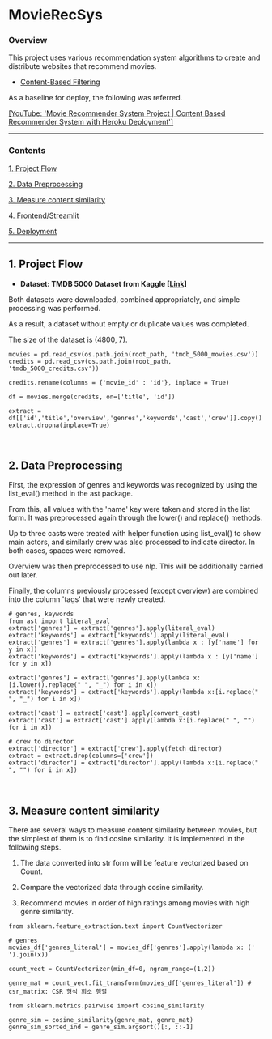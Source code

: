 # MovieRecSys

### Overview
This project uses various recommendation system algorithms to create and distribute websites that recommend movies.

- <a href = "https://github.com/KevinTheRainmaker/Recommendation_Algorithms/blob/main/1.%20Content-Based%20Filtering%20Practice%20-%20TMDB%205000%20Movie%20Dataset.ipynb">Content-Based Filtering</a>


As a baseline for deploy, the following was referred.

<a href="https://youtu.be/1xtrIEwY_zY">[YouTube: 'Movie Recommender System Project | Content Based Recommender System with Heroku Deployment']</a>

---
### Contents

<a href ="">1. Project Flow</a>

<a href ="">2. Data Preprocessing</a>

<a href ="">3. Measure content similarity</a>

<a href ="">4. Frontend/Streamlit</a>

<a href ="">5. Deployment</a>

---

## 1. Project Flow

- **Dataset: TMDB 5000 Dataset from Kaggle
<a href ="https://www.kaggle.com/tmdb/tmdb-movie-metadata">[Link]</a>**

Both datasets were downloaded, combined appropriately, and simple processing was performed. 

As a result, a dataset without empty or duplicate values was completed.
    
The size of the dataset is (4800, 7).


```
movies = pd.read_csv(os.path.join(root_path, 'tmdb_5000_movies.csv'))
credits = pd.read_csv(os.path.join(root_path, 'tmdb_5000_credits.csv'))

credits.rename(columns = {'movie_id' : 'id'}, inplace = True)

df = movies.merge(credits, on=['title', 'id'])

extract = df[['id','title','overview','genres','keywords','cast','crew']].copy()
extract.dropna(inplace=True)
```

<br >

## 2. Data Preprocessing

First, the expression of genres and keywords was recognized by using the list_eval() method in the ast package. 

From this, all values with the 'name' key were taken and stored in the list form. It was preprocessed again through the lower() and replace() methods.

Up to three casts were treated with helper function using list_eval() to show main actors, and similarly crew was also processed to indicate director.
    In both cases, spaces were removed.

Overview was then preprocessed to use nlp. This will be additionally carried out later.

Finally, the columns previously processed (except overview) are combined into the column 'tags' that were newly created.

```
# genres, keywords
from ast import literal_eval
extract['genres'] = extract['genres'].apply(literal_eval)
extract['keywords'] = extract['keywords'].apply(literal_eval)
extract['genres'] = extract['genres'].apply(lambda x : [y['name'] for y in x])
extract['keywords'] = extract['keywords'].apply(lambda x : [y['name'] for y in x])

extract['genres'] = extract['genres'].apply(lambda x:[i.lower().replace(" ", "_") for i in x])
extract['keywords'] = extract['keywords'].apply(lambda x:[i.replace(" ", "_") for i in x]) 

extract['cast'] = extract['cast'].apply(convert_cast)
extract['cast'] = extract['cast'].apply(lambda x:[i.replace(" ", "") for i in x])

# crew to director
extract['director'] = extract['crew'].apply(fetch_director)
extract = extract.drop(columns=['crew'])
extract['director'] = extract['director'].apply(lambda x:[i.replace(" ", "") for i in x])
```
    
<br>

## 3. Measure content similarity

There are several ways to measure content similarity between movies, but the simplest of them is to find cosine similarity. It is implemented in the following steps.

1. The data converted into str form will be feature vectorized based on Count.

2. Compare the vectorized data through cosine similarity.

3. Recommend movies in order of high ratings among movies with high genre similarity.

```
from sklearn.feature_extraction.text import CountVectorizer

# genres
movies_df['genres_literal'] = movies_df['genres'].apply(lambda x: (' ').join(x)) 

count_vect = CountVectorizer(min_df=0, ngram_range=(1,2))

genre_mat = count_vect.fit_transform(movies_df['genres_literal']) # csr_matrix: CSR 형식 희소 행렬
```

```
from sklearn.metrics.pairwise import cosine_similarity

genre_sim = cosine_similarity(genre_mat, genre_mat)
genre_sim_sorted_ind = genre_sim.argsort()[:, ::-1]
```
